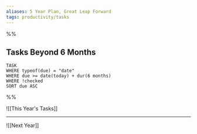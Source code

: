 ```yaml
---
aliases: 5 Year Plan, Great Leap Forward
tags: productivity/tasks
---
```


%%
## Tasks Beyond 6 Months
```dataview
TASK 
WHERE typeof(due) = "date"
WHERE due >= date(today) + dur(6 months)
WHERE !checked
SORT due ASC
```
%%

![[This Year's Tasks]]

***

![[Next Year]]